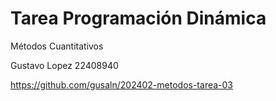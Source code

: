 # Tarea Programación Dinámica

Métodos Cuantitativos

Gustavo Lopez 22408940


https://github.com/gusaln/202402-metodos-tarea-03
